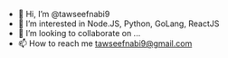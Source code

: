 - 👋 Hi, I’m @tawseefnabi9
- 👀 I’m interested in Node.JS, Python, GoLang, ReactJS
- 💞️ I’m looking to collaborate on ...
- 📫 How to reach me tawseefnabi9@gmail.com

<!---
tawseefnabi9/tawseefnabi9 is a ✨ special ✨ repository because its `README.md` (this file) appears on your GitHub profile.
You can click the Preview link to take a look at your changes.
--->
